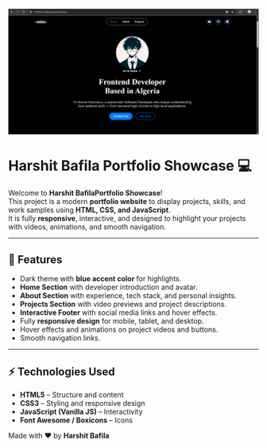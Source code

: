 ![Logo](/images/pf.png)


# Harshit Bafila Portfolio Showcase 💻

Welcome to **Harshit BafilaPortfolio Showcase**!  
This project is a modern **portfolio website** to display projects, skills, and work samples using **HTML, CSS, and JavaScript**.  
It is fully **responsive**, interactive, and designed to highlight your projects with videos, animations, and smooth navigation.

---

## 🌟 Features

- Dark theme with **blue accent color** for highlights.
- **Home Section** with developer introduction and avatar.
- **About Section** with experience, tech stack, and personal insights.
- **Projects Section** with video previews and project descriptions.
- **Interactive Footer** with social media links and hover effects.
- Fully **responsive design** for mobile, tablet, and desktop.
- Hover effects and animations on project videos and buttons.
- Smooth navigation links.

---

## ⚡ Technologies Used

- **HTML5** – Structure and content
- **CSS3** – Styling and responsive design
- **JavaScript (Vanilla JS)** – Interactivity
- **Font Awesome / Boxicons** – Icons

Made with ❤️ by **Harshit Bafila**
